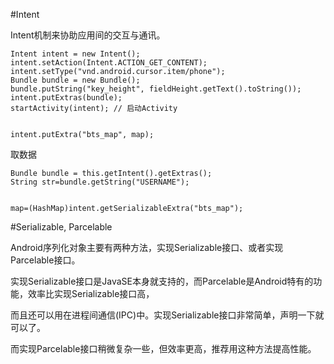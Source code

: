 #Intent

Intent机制来协助应用间的交互与通讯。

	
	Intent intent = new Intent();       
	intent.setAction(Intent.ACTION_GET_CONTENT);
	intent.setType("vnd.android.cursor.item/phone");	        
	Bundle bundle = new Bundle();
	bundle.putString("key_height", fieldHeight.getText().toString());
	intent.putExtras(bundle);
	startActivity(intent); // 启动Activity  
	
	
	intent.putExtra("bts_map", map);
	
	
取数据	
	
	Bundle bundle = this.getIntent().getExtras();  
	String str=bundle.getString("USERNAME");
	
	
	map=(HashMap)intent.getSerializableExtra("bts_map");
	
#Serializable, Parcelable

Android序列化对象主要有两种方法，实现Serializable接口、或者实现Parcelable接口。

实现Serializable接口是JavaSE本身就支持的，而Parcelable是Android特有的功能，效率比实现Serializable接口高，

而且还可以用在进程间通信(IPC)中。实现Serializable接口非常简单，声明一下就可以了。

而实现Parcelable接口稍微复杂一些，但效率更高，推荐用这种方法提高性能。